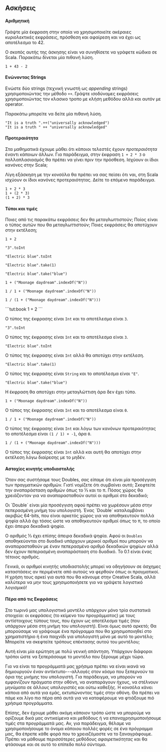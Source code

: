 ## Ασκήσεις

#### Αριθμητική

Γράψτε μία έκφραση στην οποία να χρησιμοποιείτε ακέραιες κυριολεκτικές εκφράσεις, πρόσθεση και αφαίρεση και να έχει ως αποτέλεσμα το 42.

<div class="solution">
Ο σκοπός αυτής της άσκησης είναι να συνηθίσετε να γράφετε κώδικα σε Scala. Παρακάτω δίνεται μία πιθανή λύση.

```tut:book
1 + 43 - 2
```
</div>


#### Ενώνοντας Strings

Ενώστε δύο strings (τεχνική γνωστή ως *appending* strings) χρησιμοποιώντας την μέθοδο `++`. Γράψτε ισοδύναμες εκφράσεις χρησιμοποιώντας τον κλασικο τροπο με κλήση μεθόδου αλλά και αυτόν με operator.

<div class="solution">
Παρακάτω μπορείτε να δείτε μία πιθανή λύση.

```tut:book
"It is a truth ".++("universally acknowledged")
"It is a truth " ++ "universally acknowledged"
```
</div>

#### Προτεραιότητα

Στα μαθηματικά έχουμε μάθει ότι κάποιοι τελεστές έχουν *προτεραιότητα* έναντι κάποιων άλλων. Για παράδειγμα, στην έκφραση `1 + 2 * 3` ο πολλαπλασιασμός θα πρέπει να γίνει πριν την πρόσθεση. Ισχύουν οι ίδιοι κανόνες στην Scala;

<div class="solution">
Λίγη εξάσκηση με την κονσόλα θα πρέπει να σας πείσει ότι ναι, στη Scala ισχύουν οι ίδιοι κανόνες προτεραιότητας. Δείτε το επόμενο παράδειγμα.

```tut:book
1 + 2 * 3
1 + (2 * 3)
(1 + 2) * 3
```
</div>


#### Τύποι και τιμές

Ποιες από τις παρακάτω εκφράσεις δεν θα μεταγλωττιστούν; Ποίος είναι ο τύπος αυτών που θα μεταγλωττιστούν; Ποιες εκφράσεις θα αποτύχουν στην εκτέλεση;

```tut:silent
1 + 2
```

```tut:silent
"3".toInt
```

```tut:fail:silent
"Electric blue".toInt
```

```tut:silent
"Electric blue".take(1)
```

```tut:fail:silent
"Electric blue".take("blue")
```

```tut:silent
1 + ("Moonage daydream".indexOf("N"))
```

```tut:silent
1 / 1 + ("Moonage daydream".indexOf("N"))
```

```tut:fail:silent
1 / (1 + ("Moonage daydream".indexOf("N")))
```

<div class="solution">
```tut:book
1 + 2
```

Ο τύπος της έκφρασης είναι `Int` και το αποτέλεσμα είναι `3`.


```tut:book
"3".toInt
```

Ο τύπος της έκφρασης είναι `Int` και το αποτέλεσμα είναι `3`.

```tut:fail:book
"Electric blue".toInt
```

Ο τύπος της έκφρασης είναι `Int` αλλά θα αποτύχει στην εκτέλεση.

```tut:silent
"Electric blue".take(1)
```

Ο τύπος της έκφρασης είναι `String` και το αποτέλεσμα είναι `"E"`.

```tut:fail:book
"Electric blue".take("blue")
```

Η έκφραση θα αποτύχει στην μεταγλώττιση άρα δεν έχει τύπο.

```tut:book
1 + ("Moonage daydream".indexOf("N"))
```

Ο τύπος της έκφρασης είναι `Int` και το αποτέλεσμα είναι  `0`.

```tut:book
1 / 1 + ("Moonage daydream".indexOf("N"))
```

Ο τύπος της έκφρασης είναι `Int` και λόγω των κανόνων προτεραιότητας το αποτέλεσμα είναι  `(1 / 1) + -1`, άρα `0`.

```tut:fail:silent
1 / (1 + ("Moonage daydream".indexOf("N")))
```

Ο τύπος της έκφρασης είναι `Int` αλλά και αυτή θα αποτύχει στην εκτέλεση λόγω διαίρεσης με το μηδέν.
</div>

#### Αστοχίες κινητής υποδιαστολής

Όταν σας συστήσαμε τους Doubles, σας είπαμε ότι είναι μία προσέγγιση των πραγματικών αριθμών. Γιατί νομίζετε ότι συμβαίνει αυτό; Σκεφτείτε την αναπαράσταση αριθμών όπως το ⅓ και το π. Πόσος χώρος θα χρειάζονταν για να αναπαρασταθούν αυτοί οι αριθμοί στο δεκαδικό;

<div class="solution">
Οι `Double` είναι μία προσέγγιση αφού πρέπει να χωρέσουν μέσα στην πεπερασμένη μνήμη του υπολογιστή. Ένας `Double` καταλαμβάνει ακριβώς 64-bits, που είναι αρκετός χώρος για να αποθηκευτούν πολλά ψηφία αλλά όχι τόσος ώστε να αποθηκευτούν αριθμοί όπως το π, το οποίο έχει άπειρα δεκαδικά ψηφία.

Ο αριθμός ⅓ έχει επίσης άπειρα δεκαδικά ψηφία. Αφού οι `Doubles` αποθηκεύονται στο δυαδικό υπάρχουν μερικοί αριθμοί που μπορούν να αναπαρασταθούν με έναν πεπερασμένο αριθμό δεκαδικών ψηφίων αλλά δεν έχουν πεπερασμένη αναπαράσταση στο δυαδικό. Το 0.1 είναι ένας τέτοιος αριθμός.

Γενικά, οι αριθμοί κινητής υποδιαστολής μπορεί να οδηγήσουν σε άσχημες καταστάσεις αν περιμένετε από αυτούς να φερθούν όπως οι πραγματικοί. Η χρήση τους αρκεί για αυτά που θα κάνουμε στην Creative Scala, αλλά καλύτερα να μην τους χρησιμοποιήσετε για να γράψετε λογιστικό λογισμικό!
</div>

#### Πέρα από τις Εκφράσεις

Στο τωρινό μας υπολογιστικό μοντέλο υπάρχουν μόνο τρία συστατικά στοιχεία: οι εκφράσεις (το κείμενο του προγράμματος) με τους αντίστοιχους τύπους τους, που έχουν ως αποτέλεσμα τιμές (που υπάρχουν μέσα στη μνήμη του υπολογιστή). Είναι όμως αυτό αρκετό; Θα μπορούσαμε να γράψουμε ένα πρόγραμμα που θα χρησιμοποιηθεί στο χρηματιστήριο ή ένα παιχνίδι για υπολογιστή μόνο με αυτό το μοντέλο; Μπορείτε να σκεφτείτε τρόπους επέκτασης αυτού του μοντέλου;

<div class="solution">
Αυτή είναι μία ερώτηση με πολύ γενική απάντηση. Υπάρχουν διάφοροι τρόποι ώστε να ξεπεράσουμε το μοντέλο που ξέρουμε μέχρι τώρα.

Για να είναι τα προγράμματά μας χρήσιμα πρέπει να είναι ικανά να δημιουργούν έναν αντίκτυπο---αλλαγές στον κόσμο που ξεπερνούν τα όρια της μνήμης του υπολογιστή. Για παράδειγμα, να μπορούν να εμφανίζουν πράγματα στην οθόνη, να αναπαράγουν ήχους, να στέλνουν μηνύματα σε άλλους υπολογιστές και ούτω καθεξής. Η κονσόλα κάνει κάποια από αυτά για εμάς, εκτυπώνοντας τιμές στην οθόνη. Θα πρέπει να πάμε και λίγο πιο πέρα από αυτά για να καταφέρουμε να φτιάξουμε πιό χρήσιμα προγράμματα.

Επίσης, δεν έχουμε μάθει ακόμη κάποιον τρόπο ώστε να μπορούμε να ορίζουμε δικά μας αντικείμενα και μεθόδους ή να επαναχρησιμοποιήσουμε τιμές στα προγράμματά μας. Αν, για παράδειγμα, θέλαμε να χρησιμοποιήσουμε το όνομα κάποιου πολλές φορές σε ένα πρόγραμμα μας, θα έπρεπε κάθε φορά που το χρειαζόμαστε να το ξαναγράφουμε. Πρέπει να μάθουμε περισσότερες μεθόδους *αφαιρετικότητας* και θα φτάσουμε και σε αυτό το επίπεδο πολύ σύντομα.
</div>
